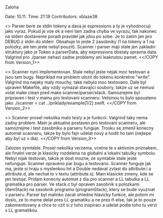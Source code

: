 Zaloha

Date: 10.11.
Time: 21:18
Contributors: xblaze38

<<COPY from Version_1>>
Parser bere ze stdin tokeny a dava je expressions a ty je vyhodnocuji jako vyraz. Pokud je vse ok a neni tam zadna chyba ve vyrazu, tak nakonec na stderr dostaneme poradi pravidel jak jdou po sobe. Je to zatim jen pro DEBUG z stdin do stderr. Obsahuje to jeste 2 zasobniky (1 na tokeny a 1 na polozky, ale ten jeste nebyl pouzit). Scanner i parser maji stale jen zakladni struktury jako je Token a parserData, aby expressions dostaly spravna data. Valgrind pro ./parser nehazi zadne problemy ani leaknutou pamet.
<</COPY from Version_1>>

<<COPY from Version_2>>
Scanner nyni implementovan. Stale nebyl jeste nejak moc testovan a jsou tam bugy. Napriklad ma problem ulozit do tokenu konkretne "write". Valgrind ma nejaky maly mouchy, take nebylo moc testovano. Dale byl upraven Makefile, aby vzdy vymazal stavajici soubory, takze uz se nemusi volat make clean pred make scanner/parser/stack. Samozrejme byl pripraven i test v mainu pro testovani scanneru.
Vetsinou to bylo spousteno jako ./scanner < cat ../priklady/example[1/2].swift.
<</COPY from Version_2>>

<<COPY from Version_3>>
Scanner prosel nekolika malo testy a je funkcni. Valgrind taky nema zadny problem. Main je aktualne postaven pro testovani scanneru, ale samozrejme i test zasobniku a parseru funguje. Trosku se zmenil konecny automat scanneru, takze by bylo fajn udelat novy a hodit ho tam (nejlepe aby byl uz v dia).
<</COPY from Version_3>>

Zalozen symtable. Prosel nekolika verzema, vcetne te s aktivnim priznakem, ale finalni verze je klasicky rozdelena na globalni a lokalni tabulky symbolu. Nebyl nijak testovan, takze je dost mozne, ze symtable stale jeste nefunguje. Scanner opraveno par bugu a testovano. Scanner funguje jak ma, jeste si hraju s myslenkou Int a Double nedavat zvlast do attribute.i a attribute.d, ale nechat to v textu (attribute.s). Main klasicke zmeny, kde se jen testuje. Pridam konecny automat z dia pro scanner a LL tabulka a LL gramatika pro parser. Ve stack.c byl opraven zasobnik s polozkami (itemStack) na zasobnik programu (programStack), ktery se bude vyuzivat v parseru. Parser byl malinko zacat ohledne hlavicky funkce, ale potom mi doslo, ze to mame delat pres LL gramatiku a ne pres if-else, tak je to pouze zakomentovany a chce to vzit si z toho inspiraci a udelat podle toho tu verzi s LL gramatikou.
